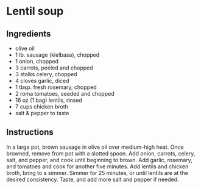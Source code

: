 # Lentil soup

## Ingredients

* olive oil
* 1 lb. sausage (kielbasa), chopped
* 1 onion, chopped
* 3 carrots, peeled and chopped
* 3 stalks celery, chopped
* 4 cloves garlic, diced
* 1 tbsp. fresh rosemary, chopped
* 2 roma tomatoes, seeded and chopped
* 16 oz (1 bag) lentils, rinsed
* 7 cups chicken broth
* salt & pepper to taste

## Instructions

In a large pot, brown sausage in olive oil over medium-high heat. Once browned, remove from pot with a slotted spoon. Add onion, carrots, celery, salt, and pepper, and cook until beginning to brown. Add garlic, rosemary, and tomatoes and cook for another five minutes. Add lentils and chicken broth, bring to a simmer. Simmer for 25 minutes, or until lentils are at the desired consistency. Taste, and add more salt and pepper if needed.
